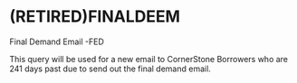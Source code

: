 # (RETIRED)FINALDEEM
Final Demand Email -FED

This query will be used for a new email to CornerStone Borrowers who are 241 days past due to send out the final demand email.
